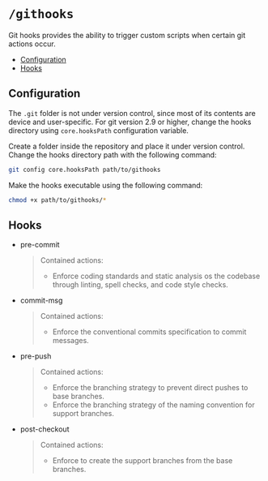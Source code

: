 # `/githooks`

Git hooks provides the ability to trigger custom scripts when certain git actions occur.

- [Configuration](#configuration)
- [Hooks](#hooks)

## Configuration

The `.git` folder is not under version control, since most of its contents are device and user-specific. For git version 2.9 or higher, change the hooks directory using `core.hooksPath` configuration variable.

Create a folder inside the repository and place it under version control. Change the hooks directory path with the following command:

```bash
git config core.hooksPath path/to/githooks
```

Make the hooks executable using the following command:

```bash
chmod +x path/to/githooks/*
```

## Hooks

- pre-commit
  > Contained actions:
  >
  > - Enforce coding standards and static analysis os the codebase through linting, spell checks, and code style checks.

- commit-msg
  > Contained actions:
  > 
  > - Enforce the conventional commits specification to commit messages.

- pre-push
  > Contained actions:
  > 
  > - Enforce the branching strategy to prevent direct pushes to base branches.
  > - Enforce the branching strategy of the naming convention for support branches.

- post-checkout
  > Contained actions:
  > 
  > - Enforce to create the support branches from the base branches.

